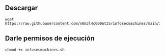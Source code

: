 ## Descargar

```shell
wget https://raw.githubusercontent.com/n0m3l4c000nt35/infosecmachines/main/infosecmachines.sh
```

## Darle permisos de ejecución

```shell
chmod +x infosecmachines.sh
```
